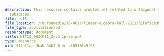 ```yaml
---
description: This resource contains problem set related to orthogonal vectors and
  subspaces.
file: null
file_location: /coursemedia/18-06sc-linear-algebra-fall-2011/31faf1ce3bab94b78feccf05107b9f93_MIT18_06SCF11_Ses2.1prob.pdf
file_type: application/pdf
resourcetype: Document
title: MIT18_06SCF11_Ses2.1prob.pdf
type: resource
uid: 31faf1ce-3bab-94b7-8fec-cf05107b9f93
---
```

